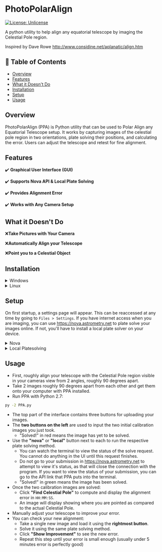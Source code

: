 # PhotoPolarAlign
[![License: Unlicense](https://img.shields.io/badge/license-Unlicense-blue.svg)](http://unlicense.org/)

A python utility to help align any equatorial telescope by imaging the Celestial Pole region.

Inspired by Dave Rowe http://www.considine.net/aplanatic/align.htm

## 📖 Table of Contents
- [Overview](#overview)
- [Features](#features)
- [What it Doesn't Do](#what-it-doesnt-do)
- [Installation](#installation)
- [Setup](#setup)
- [Usage](#usage)

## Overview

PhotoPolarAlign (PPA) is Python utility that can be used to Polar Align any Equatorial Telescope setup. It works by capturing images of the celestial pole region in two orientations, plate solving their positions, and calculating the error. Users can adjust the telescope and retest for fine alignment.

## Features
✔️ **Graphical User Interface (GUI)**

✔️ **Supports Nova API & Local Plate Solving**

✔️ **Provides Alignment Error** 

✔️ **Works with Any Camera Setup**

## What it Doesn't Do
❌**Take Pictures with Your Camera**

❌**Automatically Align your Telescope**

❌**Point you to a Celestial Object**

## Installation
<details>
<summary>Windows</summary>

1. Make sure you have **Python 3** installed on your device
2. Clone this **repository**
```sh
git clone https://github.com/ThemosTsikas/PhotoPolarAlign.git &&
cd PhotoPolarAlign
```
3. Create a **Virtual Environment**
```sh
python -m venv .venv &&
.venv/Scripts/Activate.ps1
```
4. Install **Required Python Packages**:
```sh
pip install numpy scipy pillow configparser astropy
```
5. **Run**
```sh
python PPA.py
```
</details>

<details>
<summary>Linux</summary>

1. Make sure you have **Python 3** installed on your device
2. Clone this **repository**
```sh
git clone https://github.com/ThemosTsikas/PhotoPolarAlign.git &&
cd PhotoPolarAlign
```
3. Install **TKinter** if it does not come with your Python installation
```sh
apt install python3-tk
```
4. Create a **Virtual Environment**
```sh
python -m venv --system-site-packages .venv &&
source .venv/bin/activate
```
5. Install **Required Python Packages**:
```sh
pip install numpy scipy pillow configparser astropy
```
6. **Run**
```sh
python PPA.py
```
</details>


## Setup
On first startup, a settings page will appear. This can be reaccessed at any time by going to `Files > Settings`.
If you have internet access when you are imaging, you can use <https://nova.astrometry.net> to plate solve your images online. If not, you'll have to install a local plate solver on your device.

<details>
<summary>Nova</summary>

- Create an account on <https://nova.astrometry.net>
- In the top navigation bar, go to "API"
- In the middle in green text is your API key. Copy this, and paste it in the PPA settings where it asks for your nova key
</details>

<details>
<summary>Local Platesolving</summary>

Platesolving in local mode go much faster as in Nova (online) and does not require any internet connection.

- Linux (Debian family)
1) Download astrometry.net:

$ sudo apt update

$ sudo apt install astrometry.net 
   the installation will create the file 'astrometry.cfg' in the /etc directory

2) Download the index files needed for platesolving. 
These files (taken from 4100 and 4200-series only) will have to be downloaded separately from https://data.astrometry.net/ , by choosing them according to the width in degrees of the celestial field taken by your camera as explained here:

https://astrometrynet.readthedocs.io/en/latest/readme.html 

3) Copy the index files to the directory: /usr/share/astrometry

4) Launch PPA.py

5) Open Photo Polar Align ‘Setting’  window

6) Put the followed data in ‘Local Solver Configuration’:

shell:   '/bin / bash --login -c “%%s”

scale:  1 or 2  (do some test)

configfile:   /etc/astrometry.cfg 

scale_units:   arcsec/pix 

scale_low and scale_down,  which define the lower and upper limits of the arcsec/pix value and allow you to reduce any platesolver measurement errors (you can get arcsec/pix value for your specific photographic setup reading it in Nova solving output)

'extra', some parameters-usually unnecessary and rarely useful-can be given to speed up the platesolving process.

7) Click 'Ok': the PPA.ini file will be saved in the PhotoPolarAlign directory.
---
To perform platesolving in local mode - after running the PPA.py script, you will need to perform all the steps mentioned in the 'Nova' section, with the only difference being that you will have to click the Local buttons not Nova ones.

---
- Windows 10 & 11

1) Install the APSP software from: https://www.astrogb.com/astrogb/All_Sky_Plate_Solver.html
It will create  its ~/astrometry/data directory where, through a specific function, it will allow to select the necessary index files and downloading these from the Internet.

2) the configfile is 'backend.cfg'

3) Copy the index files to the directory:  C:/Users/<user>/AppData/Local/Astrometry/usr/share/astrometry/data/

4), 5) same as in Linux

6) Put the followed data in ‘Local Solver Configuration’:

shell:  C:/Users/<user>/AppData/Local/Astrometry/bin/bash --login -c "%%s 

scale:   2  

configfile:  /etc/astrometry/backend.cfg … follow as in Linux

7) same as in Linux
</details>

## Usage
- First, roughly align your telescope with the Celestial Pole region visible in your cameras view from 2 angles, roughly 90 degrees apart.
- Take 2 images roughly 90 degrees apart from each other and get them onto your computer with PPA installed.
- Run PPA with Python 2.7:
```sh
py -2 PPA.py
```
- The top part of the interface contains three buttons for uploading your images.
- The **two buttons on the left** are used to input the two initial calibration images you just took.
  - "Solved!" in red means the image has yet to be solved.
- Use the **"nova"** or **"local"** button next to each to run the respective plate solving method.
  - You can watch the terminal to view the status of the solve request. You cannot do anything in the UI until this request finishes.
  - Do not go to your submission in <https://nova.astrometry.net> to attempt to view it's status, as that will close the connection with the program. If you want to view the status of your submission, you can go to the API link that PPA puts into the terminal.
  - "Solved!" in green means the image has been solved.
- Once the two calibration images are solved:
  - Click **"Find Celestial Pole"** to compute and display the alignment error in `HH:MM:SS`.
  - An image will display showing where you are pointed as compared to the actual Celestial Pole.
- Manually adjust your telescope to improve your error.
- You can check your new alignment:
  - Take a single new image and load it using the **rightmost button**.
  - Solve it using the same plate solving method.
  - Click **"Show Improvement"** to see the new error.
  - Repeat this step until your error is small enough (usually under 5 minutes error is perfectly good)
